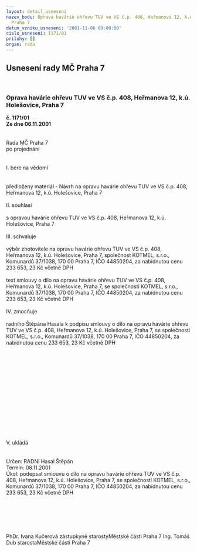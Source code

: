 ```yaml
---
layout: detail_usneseni
nazev_bodu: Oprava havárie ohřevu TUV ve VS č.p. 408, Heřmanova 12, k.ú. Holešovice,
  Praha 7
datum_vzniku_usneseni: '2001-11-06 00:00:00'
cislo_usneseni: 1171/01
prilohy: []
organ: rada
---
```

<div id="ucUsn_pList" class="usn">
	<span><h2>Usnesení rady MČ Praha 7 </h2>
<br></span><div class="standBody">
<span><h3>Oprava havárie ohřevu TUV ve VS č.p. 408, Heřmanova 12, k.ú. Holešovice, Praha 7</h3></span><div class="center">
		<strong>č. 1171/01</strong><br>
	</div>
<div class="center">
		<strong>Ze dne 06.11.2001</strong><br><br>
	</div>
<br>Rada MČ Praha 7<br>po projednání<br><br><br>I.	bere na vědomí<br><br> <br>předložený materiál - Návrh na opravu havárie ohřevu TUV ve VS č.p. 408, Heřmanova 12, k.ú. Holešovice, Praha 7	<br><br>II.	souhlasí <br><br>s opravou havárie ohřevu TUV ve VS č.p. 408, Heřmanova 12, k.ú. Holešovice, Praha 7	<br><br>III.	schvaluje <br><br>výběr zhotovitele na opravu havárie ohřevu TUV ve VS č.p. 408, Heřmanova 12, k.ú. Holešovice, Praha 7, společnost KOTMEL, s.r.o., Komunardů 37/1038, 170 00  Praha 7, IČO 44850204, za nabídnutou cenu 233 653, 23 Kč  včetně DPH <br><br>text smlouvy o dílo na opravu havárie ohřevu TUV ve VS č.p. 408, Heřmanova 12, k.ú. Holešovice, Praha 7, se společností  KOTMEL, s.r.o., Komunardů 37/1038, 170 00  Praha 7, IČO 44850204, za nabídnutou cenu 233 653, 23 Kč  včetně DPH<br><br>IV.	zmocňuje <br><br>radního Štěpána Hasala k podpisu smlouvy o dílo na opravu havárie ohřevu TUV ve VS č.p. 408, Heřmanova 12, k.ú. Holešovice, Praha 7, se společností  KOTMEL, s.r.o., Komunardů 37/1038, 170 00  Praha 7, IČO 44850204, za nabídnutou cenu 233 653, 23 Kč  včetně DPH<br><br><br><br><br><br><br><br><br><br><br><br><br><br><br><br>V.       ukládá <br><br> <br>Určen:	RADNI Hasal Štěpán<br>Termín: 08.11.2001<br>Úkol:	podepsat  smlouvu o dílo na opravu  havárie ohřevu TUV ve VS č.p. 408, Heřmanova 12, k.ú. Holešovice, Praha 7, se společností  KOTMEL, s.r.o., Komunardů 37/1038, 170 00  Praha 7, IČO 44850204, za nabídnutou cenu 233 653, 23 Kč  včetně DPH<br> <br><br><br><br> <br>	<br>PhDr. Ivana Kučerová zástupkyně starostyMěstské části Praha 7	Ing. Tomáš Dub starostaMěstské části Praha 7<br>	<br><br>
</div>
</div>